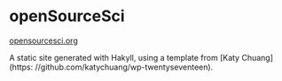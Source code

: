 # openSourceSci

[opensourcesci.org](http://opensourcesci.org)

A static site generated with Hakyll, using a template from [Katy Chuang](https:
//github.com/katychuang/wp-twentyseventeen).
